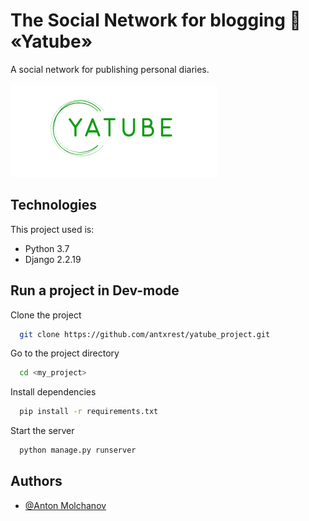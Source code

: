 
# The Social Network for blogging 📓 «Yatube»

A social network for publishing personal diaries.


![](logo.png)

## Technologies

This project used is:

- Python 3.7
- Django 2.2.19


## Run a project in Dev-mode

Clone the project

```bash
  git clone https://github.com/antxrest/yatube_project.git
```

Go to the project directory

```bash
  cd <my_project>
```

Install dependencies

```bash
  pip install -r requirements.txt
```


Start the server

```bash
  python manage.py runserver
```



## Authors

- [@Anton Molchanov](https://mo4anov.a@gmail.com)
